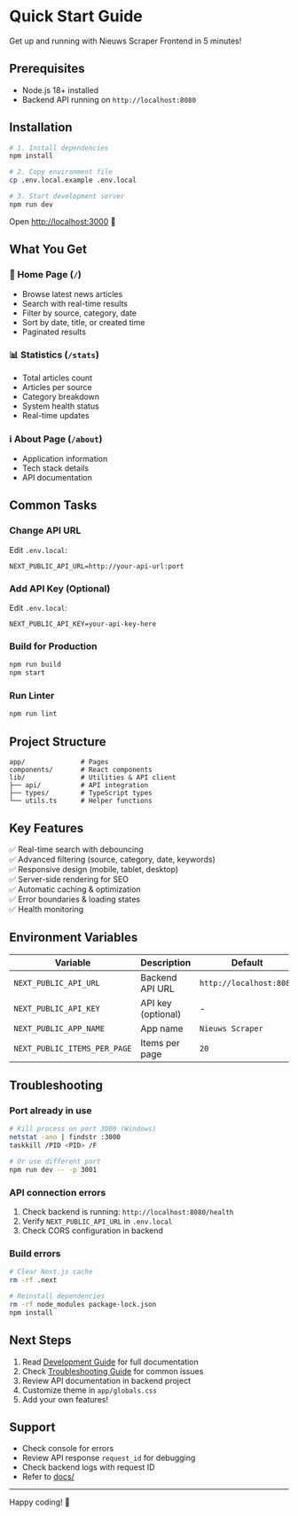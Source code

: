 # Quick Start Guide

Get up and running with Nieuws Scraper Frontend in 5 minutes!

## Prerequisites

- Node.js 18+ installed
- Backend API running on `http://localhost:8080`

## Installation

```bash
# 1. Install dependencies
npm install

# 2. Copy environment file
cp .env.local.example .env.local

# 3. Start development server
npm run dev
```

Open [http://localhost:3000](http://localhost:3000) 🎉

## What You Get

### 📰 Home Page (`/`)
- Browse latest news articles
- Search with real-time results
- Filter by source, category, date
- Sort by date, title, or created time
- Paginated results

### 📊 Statistics (`/stats`)
- Total articles count
- Articles per source
- Category breakdown
- System health status
- Real-time updates

### ℹ️ About Page (`/about`)
- Application information
- Tech stack details
- API documentation

## Common Tasks

### Change API URL
Edit `.env.local`:
```env
NEXT_PUBLIC_API_URL=http://your-api-url:port
```

### Add API Key (Optional)
Edit `.env.local`:
```env
NEXT_PUBLIC_API_KEY=your-api-key-here
```

### Build for Production
```bash
npm run build
npm start
```

### Run Linter
```bash
npm run lint
```

## Project Structure

```
app/              # Pages
components/       # React components
lib/              # Utilities & API client
├── api/          # API integration
├── types/        # TypeScript types
└── utils.ts      # Helper functions
```

## Key Features

✅ Real-time search with debouncing  
✅ Advanced filtering (source, category, date, keywords)  
✅ Responsive design (mobile, tablet, desktop)  
✅ Server-side rendering for SEO  
✅ Automatic caching & optimization  
✅ Error boundaries & loading states  
✅ Health monitoring  

## Environment Variables

| Variable | Description | Default |
|----------|-------------|---------|
| `NEXT_PUBLIC_API_URL` | Backend API URL | `http://localhost:8080` |
| `NEXT_PUBLIC_API_KEY` | API key (optional) | - |
| `NEXT_PUBLIC_APP_NAME` | App name | `Nieuws Scraper` |
| `NEXT_PUBLIC_ITEMS_PER_PAGE` | Items per page | `20` |

## Troubleshooting

### Port already in use
```bash
# Kill process on port 3000 (Windows)
netstat -ano | findstr :3000
taskkill /PID <PID> /F

# Or use different port
npm run dev -- -p 3001
```

### API connection errors
1. Check backend is running: `http://localhost:8080/health`
2. Verify `NEXT_PUBLIC_API_URL` in `.env.local`
3. Check CORS configuration in backend

### Build errors
```bash
# Clear Next.js cache
rm -rf .next

# Reinstall dependencies
rm -rf node_modules package-lock.json
npm install
```

## Next Steps

1. Read [Development Guide](../development/DEVELOPMENT.md) for full documentation
2. Check [Troubleshooting Guide](../troubleshooting/TROUBLESHOOTING.md) for common issues
3. Review API documentation in backend project
4. Customize theme in `app/globals.css`
5. Add your own features!

## Support

- Check console for errors
- Review API response `request_id` for debugging
- Check backend logs with request ID
- Refer to [docs/](../)

---

Happy coding! 🚀